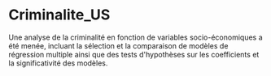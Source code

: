 # Criminalite_US
Une analyse de la criminalité en fonction de variables socio-économiques a été menée, incluant la sélection et la comparaison de modèles de régression multiple ainsi que des tests d'hypothèses sur les coefficients et la significativité des modèles.
